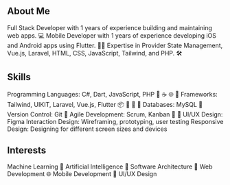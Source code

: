 ## About Me

Full Stack Developer with 1 years of experience building and maintaining web apps. 💻
Mobile Developer with 1 years of experience developing iOS and Android apps using Flutter. 📱🚀
Expertise in Provider State Management, Vue.js, Laravel, HTML, CSS, JavaScript, Tailwind, and PHP. 🛠️

## Skills

Programming Languages: C#, Dart, JavaScript, PHP 🐍 ☕ 🌐 🐘
Frameworks: Tailwind, UIKIT, Laravel, Vue.js, Flutter 📦 🚀 🎨 🌿
Databases: MySQL 💾
Version Control: Git 📁
Agile Development: Scrum, Kanban 🏃 🤝
UI/UX Design: Figma
Interaction Design: Wireframing, prototyping, user testing
Responsive Design: Designing for different screen sizes and devices


## Interests

Machine Learning 🤖
Artificial Intelligence 🧠
Software Architecture 🏰
Web Development 🌐
Mobile Development 📱
UI/UX Design

